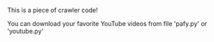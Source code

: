 This is a piece of crawler code!

You can download your favorite YouTube videos from file 'pafy.py' or 'youtube.py'
